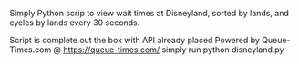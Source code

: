 Simply Python scrip to view wait times at Disneyland, sorted by lands, and cycles by lands every 30 seconds.

Script is complete out the box with API already placed
Powered by Queue-Times.com @ https://queue-times.com/
simply run python disneyland.py